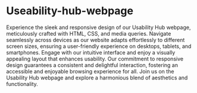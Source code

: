 # Useability-hub-webpage
Experience the sleek and responsive design of our Usability Hub webpage, meticulously crafted with HTML, CSS, and media queries. Navigate seamlessly across devices as our website adapts effortlessly to different screen sizes, ensuring a user-friendly experience on desktops, tablets, and smartphones. Engage with our intuitive interface and enjoy a visually appealing layout that enhances usability. Our commitment to responsive design guarantees a consistent and delightful interaction, fostering an accessible and enjoyable browsing experience for all. Join us on the Usability Hub webpage and explore a harmonious blend of aesthetics and functionality.
